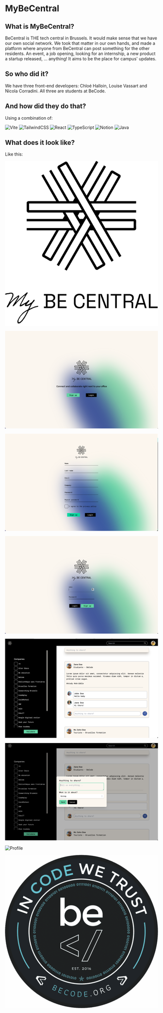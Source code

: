# MyBeCentral

## What is MyBeCentral?

BeCentral is THE tech central in Brussels. It would make sense that we have our own social network. We took that matter in our own hands, and made a platform where anyone from BeCentral can post something for the other residents. An event, a job opening, looking for an internship, a new product a startup released, … anything! It aims to be the place for campus' updates.

## So who did it?

We have three front-end developers: Chloé Halloin, Louise Vassart and Nicola Corradini. All three are students at BeCode.

## And how did they do that?

Using a combination of:

![Vite](https://img.shields.io/badge/vite-%23646CFF.svg?style=for-the-badge&logo=vite&logoColor=white)
![TailwindCSS](https://img.shields.io/badge/tailwindcss-%2338B2AC.svg?style=for-the-badge&logo=tailwind-css&logoColor=white)
![React](https://img.shields.io/badge/react-%2320232a.svg?style=for-the-badge&logo=react&logoColor=%2361DAFB)
![TypeScript](https://img.shields.io/badge/typescript-%23007ACC.svg?style=for-the-badge&logo=typescript&logoColor=white)
![Notion](https://img.shields.io/badge/Notion-%23000000.svg?style=for-the-badge&logo=notion&logoColor=white)
![Java](https://img.shields.io/badge/java-%23ED8B00.svg?style=for-the-badge&logo=java&logoColor=white)

## What does it look like?

Like this:

![Logo](./src/content/logo.png)

![Landing page](./src/content/screenshots/Screenshot%202023-03-31%20at%2016.55.03.png)

![Sign Up](./src/content/screenshots/Screenshot%202023-03-31%20at%2016.56.10.png)

![Login](./src/content/screenshots/Screenshot%202023-03-31%20at%2017.08.37.png)

![Feed](./src/content/screenshots/Screenshot%202023-03-31%20at%2016.56.41.png)

![Post](./src/content/screenshots/Screenshot%202023-03-31%20at%2017.09.11.png)

![Profile](./src/content/screenshots/Screenshot%202023-03-31%20at%2017.08.54.png)

![BeCode](./src/content/becode.png)
